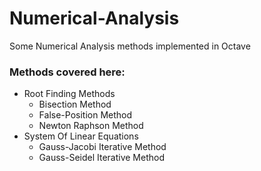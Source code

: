 # Numerical-Analysis
Some Numerical Analysis methods implemented in Octave

### Methods covered here:
  * Root Finding Methods
    * Bisection Method
    * False-Position Method
    * Newton Raphson Method
  * System Of Linear Equations
    * Gauss-Jacobi Iterative Method
    * Gauss-Seidel Iterative Method